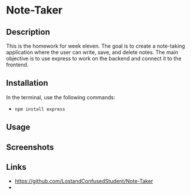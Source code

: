# Note-Taker

## Description

This is the homework for week eleven. The goal is to create a note-taking application where the user can write, save, and delete notes. The main objective is to use express to work on the backend and connect it to the frontend. 

## Installation

In the terminal, use the following commands:

* `npm install express`

## Usage

## Screenshots

## Links

* https://github.com/LostandConfusedStudent/Note-Taker
* 